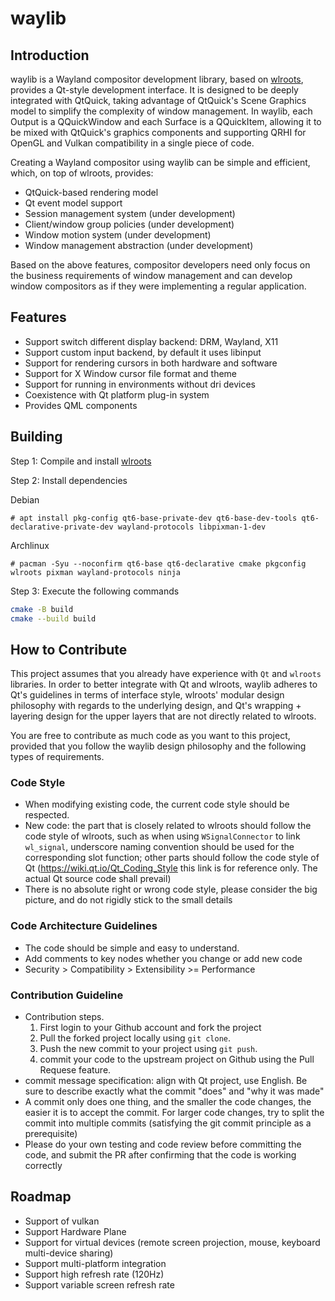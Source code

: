 # waylib

## Introduction

waylib is a Wayland compositor development library, based on [wlroots](https://gitlab.freedesktop.org/wlroots/wlroots), provides a Qt-style development interface. It is designed to be deeply integrated with QtQuick, taking advantage of QtQuick's Scene Graphics model to simplify the complexity of window management. In waylib, each Output is a QQuickWindow and each Surface is a QQuickItem, allowing it to be mixed with QtQuick's graphics components and supporting QRHI for OpenGL and Vulkan compatibility in a single piece of code.

Creating a Wayland compositor using waylib can be simple and efficient, which, on top of wlroots, provides:

* QtQuick-based rendering model
* Qt event model support
* Session management system (under development)
* Client/window group policies (under development)
* Window motion system (under development)
* Window management abstraction (under development)

Based on the above features, compositor developers need only focus on the business requirements of window management and can develop window compositors as if they were implementing a regular application.

## Features

* Support switch different display backend: DRM, Wayland, X11
* Support custom input backend, by default it uses libinput
* Support for rendering cursors in both hardware and software
* Support for X Window cursor file format and theme
* Support for running in environments without dri devices
* Coexistence with Qt platform plug-in system
* Provides QML components

## Building

Step 1: Compile and install [wlroots](https://gitlab.freedesktop.org/wlroots/wlroots#building)


Step 2: Install dependencies

Debian
````
# apt install pkg-config qt6-base-private-dev qt6-base-dev-tools qt6-declarative-private-dev wayland-protocols libpixman-1-dev
````

Archlinux

````
# pacman -Syu --noconfirm qt6-base qt6-declarative cmake pkgconfig wlroots pixman wayland-protocols ninja
````

Step 3: Execute the following commands

```bash
cmake -B build
cmake --build build
```

## How to Contribute

This project assumes that you already have experience with `Qt` and `wlroots` libraries. In order to better integrate with Qt and wlroots, waylib adheres to Qt's guidelines in terms of interface style, wlroots' modular design philosophy with regards to the underlying design, and Qt's wrapping + layering design for the upper layers that are not directly related to wlroots.

You are free to contribute as much code as you want to this project, provided that you follow the waylib design philosophy and the following types of requirements.

### Code Style

* When modifying existing code, the current code style should be respected.
* New code: the part that is closely related to wlroots should follow the code style of wlroots, such as when using `WSignalConnector` to link `wl_signal`, underscore naming convention should be used for the corresponding slot function; other parts should follow the code style of Qt (https://wiki.qt.io/Qt_Coding_Style this link is for reference only. The actual Qt source code shall prevail)
* There is no absolute right or wrong code style, please consider the big picture, and do not rigidly stick to the small details

### Code Architecture Guidelines

* The code should be simple and easy to understand.
* Add comments to key nodes whether you change or add new code
* Security > Compatibility > Extensibility >= Performance

### Contribution Guideline

* Contribution steps.
    1. First login to your Github account and fork the project
    2. Pull the forked project locally using `git clone`.
    3. Push the new commit to your project using `git push`.
    4. commit your code to the upstream project on Github using the Pull Requese feature.
* commit message specification: align with Qt project, use English. Be sure to describe exactly what the commit "does" and "why it was made"
* A commit only does one thing, and the smaller the code changes, the easier it is to accept the commit. For larger code changes, try to split the commit into multiple commits (satisfying the git commit principle as a prerequisite)
* Please do your own testing and code review before committing the code, and submit the PR after confirming that the code is working correctly

## Roadmap

* Support of vulkan
* Support Hardware Plane
* Support for virtual devices (remote screen projection, mouse, keyboard multi-device sharing)
* Support multi-platform integration
* Support high refresh rate (120Hz)
* Support variable screen refresh rate
